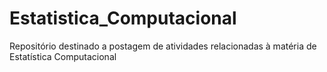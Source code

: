 # Estatistica_Computacional
Repositório destinado a postagem de atividades relacionadas à matéria de Estatística Computacional 
